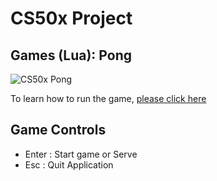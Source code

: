 # CS50x Project
## Games (Lua): Pong

![CS50x Pong](Pong/images/CS50x-Pong.gif)

To learn how to run the game, [please click here](https://love2d.org/wiki/Getting_Started)


## Game Controls
* Enter : Start game or Serve
* Esc : Quit Application

